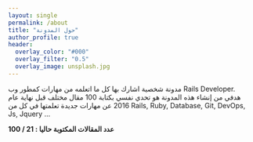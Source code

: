 ```yaml
---
layout: single
permalink: /about
title: "حول المدونة"
author_profile: true
header:
  overlay_color: "#000"
  overlay_filter: "0.5"
  overlay_image: unsplash.jpg
---
```


مدونة شخصية اشارك بها كل ما اتعلمه من مهارات كمطور وب Rails Developer.  
هدفي من إنشاء هذه المدونة هو تحدي نفسي بكتابة 100  مقال مختلف قبل نهاية عام 2016 عن مهارات جديدة تعلمتها في كل من  Rails, Ruby, Database, Git, DevOps, Js, Jquery ...  


**عدد المقالات المكتوبة حاليا : 21 / 100**